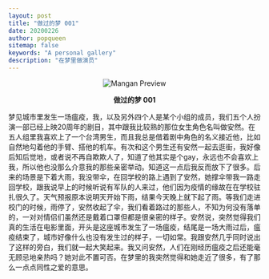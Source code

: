 ```yaml
---
layout: post
title: "做过的梦 001"
date: 20200226
author: popqueen
sitemap: false
keywords: "A personal gallery"
description: "在梦里做演员"
---
```

<p align="center"><img src="https://files.dikiaap.id/img/open-source/mangan_preview.png" alt="Mangan Preview"></p>

<p align="center"><strong>做过的梦 001</strong></p>
梦见城市里发生一场瘟疫，我，以及另外四个人是某个小组的成员，我们五个人扮演一部已经上映20周年的剧目，其中跟我比较熟的那位女生角色名叫做安然。在五人组里我喜欢上了一个台湾男生，而且我总是借着剧中角色的名义接近他，比如自然地勾着他的手臂、搭他的机车。有次和这个男生还有安然一起去逛街，我好像后知后觉地，或者说不再自欺欺人了，知道了他其实是个gay，永远也不会喜欢上我，所以他也没那么介意我的那些亲密举动。知道这一点后我反而放下了很多。后来的场景是下着大雨，我没带伞，在回学校的路上遇到了安然，她撑伞带我一路走回学校，跟我说早上的时候听说有军队的人来过，他们因为疫情的缘故在在学校驻扎很久了。天气预报原本说明天开始下雨，结果今天晚上就下起了雨。等我们走进校门的时候，雨停了，安然收起了伞，我们看着路过的那些人，不知为何没有落单的，一对对情侣们虽然还是戴着口罩但都是很亲密的样子。安然说，突然觉得我们真的生活在电影里面，开头是这座城市发生了一场瘟疫，结尾是一场大雨过后，瘟疫结束了，城市好像什么也没有发生过的样子，一切如常。我跟安然几乎同时说出了这样的旁白，我们就一起大笑起来。我又问安然，人们在刚经历瘟疫之后还能毫无顾忌地亲热吗？她对此不置可否。在梦里的我突然觉得和她走近了很多，有了那么一点点同性之爱的意思。

